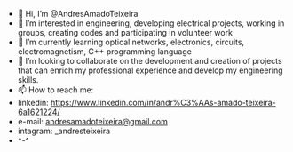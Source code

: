 - 👋 Hi, I’m @AndresAmadoTeixeira
- 👀 I’m interested in engineering, developing electrical projects, working in groups, creating codes and participating in volunteer work
- 🌱 I’m currently learning optical networks, electronics, circuits, electromagnetism, C++ programming language
- 💞️ I’m looking to collaborate on the development and creation of projects that can enrich my professional experience and develop my engineering skills.
- 📫 How to reach me: 
- linkedin: https://www.linkedin.com/in/andr%C3%AAs-amado-teixeira-6a1621224/
- e-mail: andresamadoteixeira@gmail.com
- intagram: _andresteixeira
- ^-^
<!---
AndresAmadoTeixeira/AndresAmadoTeixeira is a ✨ special ✨ repository because its `README.md` (this file) appears on your GitHub profile.
You can click the Preview link to take a look at your changes.
--->
